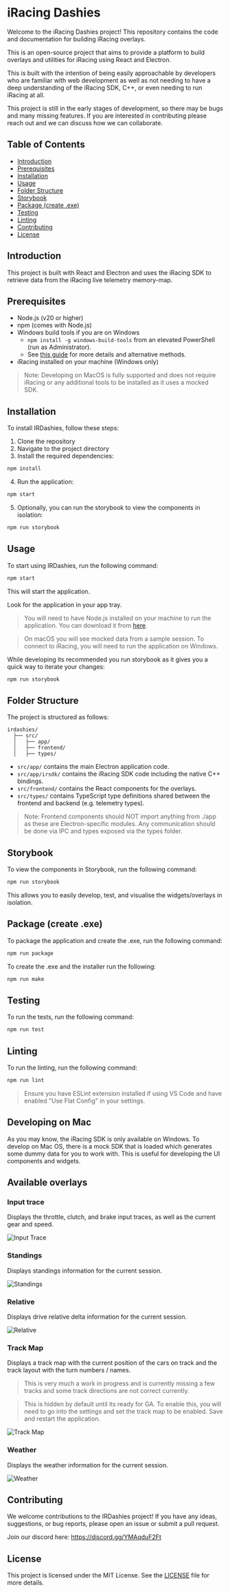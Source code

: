 # iRacing Dashies

Welcome to the iRacing Dashies project! This repository contains the code and documentation for building iRacing overlays. 

This is an open-source project that aims to provide a platform to build overlays and utilities for iRacing using React and Electron. 

This is built with the intention of being easily approachable by developers who are familiar with web development as well as not needing to have a deep understanding of the iRacing SDK, C++, or even needing to run iRacing at all.

This project is still in the early stages of development, so there may be bugs and many missing features. If you are interested in contributing please reach out and we can discuss how we can collaborate.

## Table of Contents

- [Introduction](#introduction)
- [Prerequisites](#prerequisites)
- [Installation](#installation)
- [Usage](#usage)
- [Folder Structure](#folder-structure)
- [Storybook](#storybook)
- [Package (create .exe)](#package-create-exe)
- [Testing](#testing)
- [Linting](#linting)
- [Contributing](#contributing)
- [License](#license)

## Introduction

This project is built with React and Electron and uses the iRacing SDK to retrieve data from the iRacing live telemetry memory-map.

## Prerequisites

- Node.js (v20 or higher)
- npm (comes with Node.js)
- Windows build tools if you are on Windows
  - `npm install -g windows-build-tools` from an elevated PowerShell (run as Administrator). 
  - See [this guide](https://github.com/Microsoft/nodejs-guidelines/blob/master/windows-environment.md#compiling-native-addon-modules) for more details and alternative methods.
- iRacing installed on your machine (Windows only)

> Note: Developing on MacOS is fully supported and does not require iRacing or any additional tools to be installed as it uses a mocked SDK.

## Installation

To install IRDashies, follow these steps:

1. Clone the repository
2. Navigate to the project directory
3. Install the required dependencies:
  ```bash
  npm install
  ```
4. Run the application:
  ```bash
  npm start
  ```
5. Optionally, you can run the storybook to view the components in isolation:
  ```bash
  npm run storybook
  ```

## Usage

To start using IRDashies, run the following command:
```bash
npm start
```
This will start the application.

Look for the application in your app tray.

> You will need to have Node.js installed on your machine to run the application. You can download it from [here](https://nodejs.org/).

> On macOS you will see mocked data from a sample session. To connect to iRacing, you will need to run the application on Windows.

While developing its recommended you run storybook as it gives you a quick way to iterate your changes:

```bash
npm run storybook
```

## Folder Structure

The project is structured as follows:

```
irdashies/
  ├── src/
  │   ├── app/
  │   ├── frontend/
  │   ├── types/
```

- `src/app/` contains the main Electron application code.
- `src/app/irsdk/` contains the iRacing SDK code including the native C++ bindings.
- `src/frontend/` contains the React components for the overlays.
- `src/types/` contains TypeScript type definitions shared between the frontend and backend (e.g. telemetry types).

> Note: Frontend components should NOT import anything from ./app as these are Electron-specific modules. Any communication should be done via IPC and types exposed via the types folder.

## Storybook

To view the components in Storybook, run the following command:
```bash
npm run storybook
```

This allows you to easily develop, test, and visualise the widgets/overlays in isolation.

## Package (create .exe)

To package the application and create the .exe, run the following command:
```bash
npm run package
```

To create the .exe and the installer run the following:

```bash
npm run make
```

## Testing

To run the tests, run the following command:
```bash
npm run test
```

## Linting

To run the linting, run the following command:
```bash
npm run lint
```

> Ensure you have ESLint extension installed if using VS Code and have enabled "Use Flat Config" in your settings.

## Developing on Mac

As you may know, the iRacing SDK is only available on Windows. To develop on Mac OS, there is a mock SDK that is loaded which generates some dummy data for you to work with. This is useful for developing the UI components and widgets.

## Available overlays

### Input trace

Displays the throttle, clutch, and brake input traces, as well as the current gear and speed.

![Input Trace](./docs/assets/input.png)

### Standings

Displays standings information for the current session.

![Standings](./docs/assets/standings.png)

### Relative

Displays drive relative delta information for the current session.

![Relative](./docs/assets/relative.png)

### Track Map

Displays a track map with the current position of the cars on track and the track layout with the turn numbers / names.

> This is very much a work in progress and is currently missing a few tracks and some track directions are not correct currently.

> This is hidden by default until its ready for GA. To enable this, you will need to go into the settings and set the track map to be enabled. Save and restart the application.

![Track Map](./docs/assets/trackmap.png)

### Weather

Displays the weather information for the current session.

![Weather](./docs/assets/weather.png)

## Contributing

We welcome contributions to the IRDashies project! If you have any ideas, suggestions, or bug reports, please open an issue or submit a pull request.

Join our discord here: https://discord.gg/YMAqduF2Ft

## License

This project is licensed under the MIT License. See the [LICENSE](LICENSE) file for more details.
